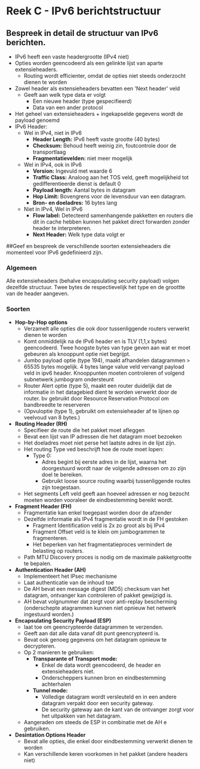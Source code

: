 # Reek C - IPv6 berichtstructuur
## Bespreek in detail de structuur van IPv6 berichten.
* IPv6 heeft een vaste headergrootte (IPv4 niet)
* Opties worden geencodeerd als een gelinkte lijst van aparte extensieheaders.
    * Routing wordt efficienter, omdat de opties niet steeds onderzocht dienen te worden
* Zowel header als extensieheaders bevatten een 'Next header' veld
    * Geeft aan welk type data er volgt
        * Een nieuwe header (type gespecifieerd) 
        * Data van een ander protocol
* Het geheel van extensieheaders + ingekapselde gegevens wordt de payload genoemd
* IPv6 Header:
    * Wel in IPv4, niet in IPv6
        * **Header Length:** IPv6 heeft vaste grootte (40 bytes)
        * **Checksum:** Behoud heeft weinig zin, foutcontrole door de transportlaag
        * **Fragmentatievelden:** niet meer mogelijk
    * Wel in IPv4, ook in IPv6
        * **Version:** Ingevuld met waarde 6
        * **Traffic Class:** Analoog aan het TOS veld, geeft mogelijkheid tot gedifferentieerde dienst is default 0
        * **Payload length:** Aantal bytes in datagram
        * **Hop Limit:** Bovengrens voor de levensduur van een datagram.
        * **Bron- en doeladres:** 16 bytes lang
    * Niet in IPv4, Wel in IPv6
        * **Flow label:** Detecteerd samenhangende pakketten en routers die dit in cache hebben kunnen het pakket direct forwarden zonder header te interpreteren.
        * **Next Header:** Welk type data volgt er

##Geef en bespreek de verschillende soorten extensieheaders die momenteel voor IPv6 gedefinieerd zijn.
### Algemeen
Alle extensieheaders (behalve encapsulating security payload) volgen dezelfde structuur.
Twee bytes de respectievelijk het type en de groottte van de header aangeven.
### Soorten
* **Hop-by-Hop options**
    * Verzamelt alle opties die ook door tussenliggende routers verwerkt dienen te worden
    * Komt onmiddelijk na de IPv6 header en is TLV (1,1,x bytes) geencodeerd. Twee hoogste bytes van type geven aan wat er moet gebeuren als knooppunt optie niet begrijpt.
    * Jumbo payload optie (type 194), maakt afhandelen datagrammen > 65535 bytes mogelijk. 4 bytes lange value veld vervangt payload veld in ipv6 header. Knooppunten moeten controleren of volgend subnetwerk jumbogram ondersteunt
    * Router Alert optie (type 5), maakt een router duidelijk dat de informatie in het datagebied dient te worden verwerkt door de router. bv gebruikt door Resource Reservation Protocol om bandbreedte te reserveren 
    * (Opvuloptie (type 1), gebruikt om extensieheader af te lijnen op veelvoud van 8 bytes.)
* **Routing Header (RH)**
    * Specifieer de route die het pakket moet afleggen
    * Bevat een lijst van IP adressen die het datagram moet bezoeken
    * Het doeladres moet niet perse het laatste adres in de lijst zijn.
    * Het routing Type ved beschrijft hoe de route moet lopen:
        * Type 0:
            * Adres begint bij eerste adres in de lijst, waarna het doorgestuurd wordt naar de volgende adressen om zo zijn doel te bereiken.
            * Gebruikt loose source routing waarbij tussenliggende routes zijn toegestaan.
    * Het segments Left veld geeft aan hoeveel adressen er nog bezocht moeten worden vooraleer de eindbestemming bereikt wordt.
* **Fragment Header (FH)**
    * Fragmentatie kan enkel toegepast worden door de afzender
    * Dezelfde informatie als IPv4 fragmentatie wordt in de FH gestoken
        * Fragment Identification veld is 2x zo groot als bij IPv4
        * Fragment Offset veld is te klein om jumbogrammen te fragmenteren.
       * Het beperken van het fragmentatieproces vermindert de belasting op routers.
    * Path MTU Discovery proces is nodig om de maximale pakketgrootte te bepalen.
* **Authentication Header (AH)**
    * Implementeert het IPsec mechanisme
    * Laat authenticatie van de inhoud toe
    * De AH bevat een message digest (MD5) checksum van het datagram, ontvanger kan controleren of pakket gewijzigd is.
    * AH bevat volgnummer dat zorgt voor anti-replay bescherming (onderschepte atagrammen kunnen niet opnieuw het netwerk ingestuurd worden.)
* **Encapsulating Security Payload (ESP)**
    * laat toe om geencrypteerde datagrammen te verzenden.
    * Geeft aan dat alle data vanaf dit punt geencrypteerd is.
    * Bevat ook genoeg gegevens om het datagram opnieuw te decrypteren.
    * Op 2 manieren te gebruiken:
        * **Transparante of Transport mode:**
            * Enkel de data wordt geencodeerd, de header en extensieheaders niet.
            * Onderscheppers kunnen bron en eindbestemming achterhalen
        * **Tunnel mode:**
            * Volledige datagram wordt versleuteld en in een andere datagram verpakt door een security gateway.
            * De security gateway aan de kant van de ontvanger zorgt voor het uitpakken van het datagram.
    * Aangeraden om steeds de ESP in combinatie met de AH e gebruiken.
* **Desintation Options Header**
    * Bevat alle opties, die enkel door eindbestemming verwerkt dienen te worden
    * Kan verschillende keren voorkomen in het pakket (andere headers niet)